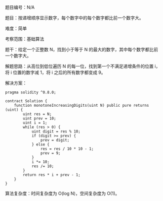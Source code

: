 题目编号：N/A

题目：按递增顺序显示数字，每个数字中的每个数字都比前一个数字大。

难度：简单

考察范围：基础算法

题干：给定一个正整数 N，找到小于等于 N 的最大的数字，其中每个数字都比前一个数字大。

解题思路：从高位到低位遍历 N 的每一位，找到第一个不满足递增条件的位置 i，将 i 位置的数字减 1，将 i 之后的所有数字都变成 9。

解决方案：

```solidity
pragma solidity ^0.8.0;

contract Solution {
    function monotoneIncreasingDigits(uint N) public pure returns (uint) {
        uint res = N;
        uint prev = 10;
        uint i = 1;
        while (res > 0) {
            uint digit = res % 10;
            if (digit >= prev) {
                prev = digit;
            } else {
                res = res / 10 * 10 - 1;
                prev = 9;
            }
            i *= 10;
            res /= 10;
        }
        return res * i + prev - 1;
    }
}
```

算法复杂度：时间复杂度为 O(log N)，空间复杂度为 O(1)。